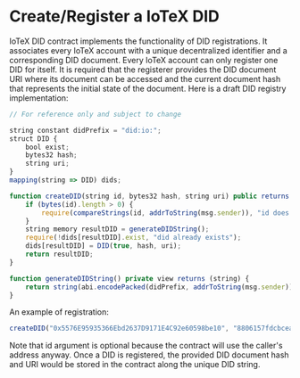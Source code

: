 # Create/Register a IoTeX DID

IoTeX DID contract implements the functionality of DID registrations. It associates every IoTeX account with a unique decentralized identifier and a corresponding DID document. Every IoTeX account can only register one DID for itself. It is required that the registerer provides the DID document URI where its document can be accessed and the current document hash that represents the initial state of the document. Here is a draft DID registry implementation:

```typescript
// For reference only and subject to change

string constant didPrefix = "did:io:";
struct DID {
    bool exist;
    bytes32 hash;
    string uri;
}
mapping(string => DID) dids;

function createDID(string id, bytes32 hash, string uri) public returns (string) {
    if (bytes(id).length > 0) {
        require(compareStrings(id, addrToString(msg.sender)), "id does not match creator");
    }
    string memory resultDID = generateDIDString();
    require(!dids[resultDID].exist, "did already exists");
    dids[resultDID] = DID(true, hash, uri);
    return resultDID;
}

function generateDIDString() private view returns (string) {
    return string(abi.encodePacked(didPrefix, addrToString(msg.sender)));
}
```

An example of registration:

```javascript
createDID("0x5576E95935366Ebd2637D9171E4C92e60598be10", "8806157fdcbcea265623576fa72d88568db3f9ca8b36bddfe3755ae80457eaf5", "user:password@tcp(example_connection_string:3306)/")
```

Note that id argument is optional because the contract will use the caller's address anyway. Once a DID is registered, the provided DID document hash and URI would be stored in the contract along the unique DID string.
